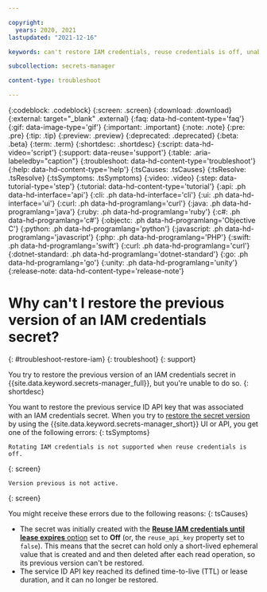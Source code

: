 ```yaml
---

copyright:
  years: 2020, 2021
lastupdated: "2021-12-16"

keywords: can't restore IAM credentials, reuse credentials is off, unable to restore

subcollection: secrets-manager

content-type: troubleshoot

---
```


{:codeblock: .codeblock}
{:screen: .screen}
{:download: .download}
{:external: target="_blank" .external}
{:faq: data-hd-content-type='faq'}
{:gif: data-image-type='gif'}
{:important: .important}
{:note: .note}
{:pre: .pre}
{:tip: .tip}
{:preview: .preview}
{:deprecated: .deprecated}
{:beta: .beta}
{:term: .term}
{:shortdesc: .shortdesc}
{:script: data-hd-video='script'}
{:support: data-reuse='support'}
{:table: .aria-labeledby="caption"}
{:troubleshoot: data-hd-content-type='troubleshoot'}
{:help: data-hd-content-type='help'}
{:tsCauses: .tsCauses}
{:tsResolve: .tsResolve}
{:tsSymptoms: .tsSymptoms}
{:video: .video}
{:step: data-tutorial-type='step'}
{:tutorial: data-hd-content-type='tutorial'}
{:api: .ph data-hd-interface='api'}
{:cli: .ph data-hd-interface='cli'}
{:ui: .ph data-hd-interface='ui'}
{:curl: .ph data-hd-programlang='curl'}
{:java: .ph data-hd-programlang='java'}
{:ruby: .ph data-hd-programlang='ruby'}
{:c#: .ph data-hd-programlang='c#'}
{:objectc: .ph data-hd-programlang='Objective C'}
{:python: .ph data-hd-programlang='python'}
{:javascript: .ph data-hd-programlang='javascript'}
{:php: .ph data-hd-programlang='PHP'}
{:swift: .ph data-hd-programlang='swift'}
{:curl: .ph data-hd-programlang='curl'}
{:dotnet-standard: .ph data-hd-programlang='dotnet-standard'}
{:go: .ph data-hd-programlang='go'}
{:unity: .ph data-hd-programlang='unity'}
{:release-note: data-hd-content-type='release-note'}


# Why can't I restore the previous version of an IAM credentials secret?
{: #troubleshoot-restore-iam}
{: troubleshoot}
{: support}

You try to restore the previous version of an IAM credentials secret in {{site.data.keyword.secrets-manager_full}}, but you're unable to do so.
{: shortdesc}

You want to restore the previous service ID API key that was associated with an IAM credentials secret. When you try to [restore the secret version](/docs/secrets-manager?topic=secrets-manager-versions) by using the {{site.data.keyword.secrets-manager_short}} UI or API, you get one of the following errors:
{: tsSymptoms}

```plaintext
Rotating IAM credentials is not supported when reuse credentials is off.
```
{: screen}

```
Version previous is not active.
```
{: screen}

You might receive these errors due to the following reasons:
{: tsCauses}

- The secret was initially created with the [**Reuse IAM credentials until lease expires** option](/docs/secrets-manager?topic=secrets-manager-iam-credentials#iam-credentials-reuse-ui) set to **Off** (or, the `reuse_api_key` property set to `false`). This means that the secret can hold only a short-lived ephemeral value that is created and and then deleted after each read operation, so its previous version can't be restored.
- The service ID API key reached its defined time-to-live (TTL) or lease duration, and it can no longer be restored.
